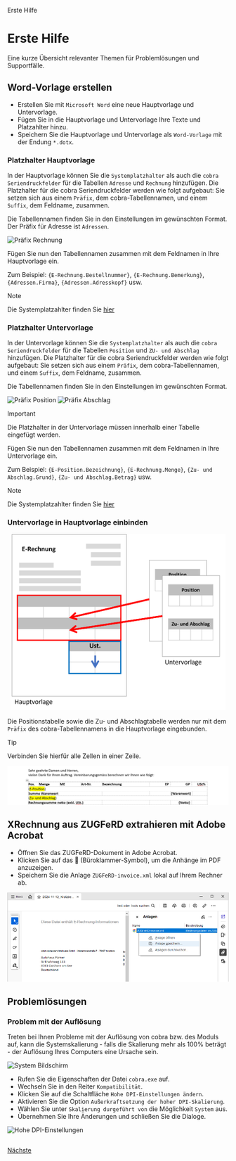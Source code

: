 Erste Hilfe

# Erste Hilfe
  
Eine kurze Übersicht relevanter Themen für Problemlösungen und Supportfälle.

## Word-Vorlage erstellen
- Erstellen Sie mit `Microsoft Word` eine neue Hauptvorlage und Untervorlage.
- Fügen Sie in die Hauptvorlage und Untervorlage Ihre Texte und Platzahlter hinzu.
- Speichern Sie die Hauptvorlage und Untervorlage als `Word-Vorlage` mit der Endung `*.dotx`.
  
### Platzhalter Hauptvorlage
In der Hauptvorlage können Sie die `Systemplatzhalter` als auch die `cobra Seriendruckfelder` für die Tabellen `Adresse` und `Rechnung` hinzufügen.
Die Platzhalter für die cobra Seriendruckfelder werden wie folgt aufgebaut: Sie setzen sich aus einem `Präfix`, dem cobra-Tabellennamen, und einem `Suffix`, dem Feldname, zusammen.
 
Die Tabellennamen finden Sie in den Einstellungen im gewünschten Format. Der Präfix für Adresse ist `Adressen`.
  
<img src="/docs/PräfixRechnung.webp" alt="Präfix Rechnung"/> 

Fügen Sie nun den Tabellennamen zusammen mit dem Feldnamen in Ihre Hauptvorlage ein. 

Zum Beispiel: `{E-Rechnung.Bestellnummer}`, `{E-Rechnung.Bemerkung}`, `{Adressen.Firma}`, `{Adressen.Adresskopf}` usw.

> [!NOTE]
> Die Systemplatzahlter finden Sie [hier](/Erste-Schritte/Vorlage+Platzhalter.md#platzhalter)



### Platzhalter Untervorlage
In der Untervorlage können Sie die `Systemplatzhalter` als auch die `cobra Seriendruckfelder` für die Tabellen `Position` und `ZU- und Abschlag` hinzufügen.
Die Platzhalter für die cobra Seriendruckfelder werden wie folgt aufgebaut: Sie setzen sich aus einem `Präfix`, dem cobra-Tabellennamen, und einem `Suffix`, dem Feldname, zusammen.

Die Tabellennamen finden Sie in den Einstellungen im gewünschten Format. 

<img src="/docs/PräfixPosition.webp" alt="Präfix Position"/> 

<img src="/docs/PräfixAbschlag.webp" alt="Präfix Abschlag"/>

> [!IMPORTANT]
> Die Platzhalter in der Untervorlage müssen innerhalb einer Tabelle eingefügt werden.

Fügen Sie nun den Tabellennamen zusammen mit dem Feldnamen in Ihre Untervorlage ein.

Zum Beispiel: `{E-Position.Bezeichnung}`, `{E-Rechnung.Menge}`, `{Zu- und Abschlag.Grund}`, `{Zu- und Abschlag.Betrag}` usw.

> [!NOTE]
> Die Systemplatzahlter finden Sie [hier](/Erste-Schritte/Vorlage+Platzhalter.md#platzhalter)



### Untervorlage in Hauptvorlage einbinden

<p align="center">
<img src="/docs/Template-light.webp" alt="Template" Height="400" /> 
</p>

Die Positionstabelle sowie die Zu- und Abschlagtabelle werden nur mit dem `Präfix` des cobra-Tabellennamens in die Hauptvorlage eingebunden.

> [!TIP]
> Verbinden Sie hierfür alle Zellen in einer Zeile.
 
<img src="/docs/HauptvorlageUntervoralge.webp" alt="Untervorlage in Hauptvorlage einbinden"/>
 




## XRechnung aus ZUGFeRD extrahieren mit Adobe Acrobat
 
- Öffnen Sie das ZUGFeRD-Dokument in Adobe Acrobat.
- Klicken Sie auf das :paperclip: (Büroklammer-Symbol), um die Anhänge im PDF anzuzeigen.
- Speichern Sie die Anlage `ZUGFeRD-invoice.xml` lokal auf Ihrem Rechner ab. 

<img src="/docs/Extrahieren.webp" alt="XRechnung extrahieren"/> 

## Problemlösungen

### Problem mit der Auflösung 

Treten bei Ihnen Probleme mit der Auflösung von cobra bzw. des Moduls auf, kann die Systemskalierung - falls die Skalierung mehr als 100% beträgt - der Auflösung Ihres Computers eine Ursache sein.

<img src="https://faktura-modul-ch.cobra-hilfe.de/images/faktura/loesung.webp" alt="System Bildschirm"/> 

- Rufen Sie die Eigenschaften der Datei `cobra.exe` auf.
- Wechseln Sie in den Reiter `Kompatibilität`.
- Klicken Sie auf die Schaltfläche `Hohe DPI-Einstellungen ändern`.
- Aktivieren Sie die Option `Außerkraftsetzung der hoher DPI-Skalierung`.
- Wählen Sie unter `Skalierung durgeführt von` die Möglichkeit `System` aus.
- Übernehmen Sie Ihre Änderungen und schließen Sie die Dialoge.

<img src="https://faktura-modul-ch.cobra-hilfe.de/images/faktura/loesung1.webp" alt="Hohe DPI-Einstellungen"/> 
 

## 
 
[Nächste](./)
 
